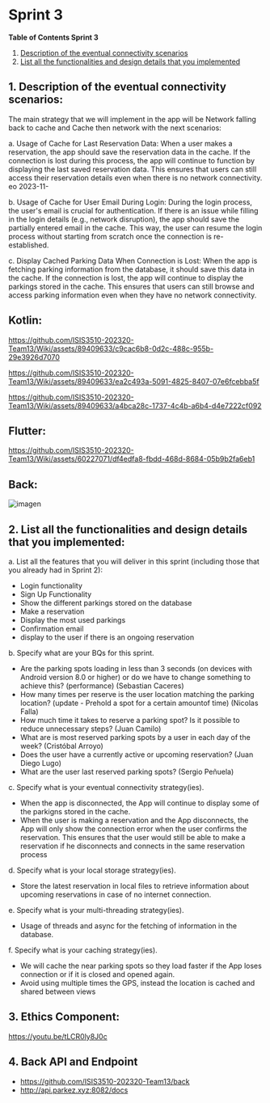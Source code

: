 # Sprint 3

**Table of Contents Sprint 3**

1. [Description of the eventual connectivity scenarios](#1-description-of-the-eventual-connectivity-scenarios)
2. [ List all the functionalities and design details that you implemented](#2-list-of-all-the-functionalities-and-design-details)



## 1. Description of the eventual connectivity scenarios:
The main strategy that we will implement in the app will be Network falling back to cache and Cache then network with the next scenarios:

a. Usage of Cache for Last Reservation Data: When a user makes a reservation, the app should save the reservation data in the cache. If the connection is lost during this process, the app will continue to function by displaying the last saved reservation data. This ensures that users can still access their reservation details even when there is no network connectivity.
eo 2023-11-

b. Usage of Cache for User Email During Login: During the login process, the user's email is crucial for authentication. If there is an issue while filling in the login details (e.g., network disruption), the app should save the partially entered email in the cache. This way, the user can resume the login process without starting from scratch once the connection is re-established.

c. Display Cached Parking Data When Connection is Lost: When the app is fetching parking information from the database, it should save this data in the cache. If the connection is lost, the app will continue to display the parkings stored in the cache. This ensures that users can still browse and access parking information even when they have no network connectivity.


## Kotlin:



https://github.com/ISIS3510-202320-Team13/Wiki/assets/89409633/c9cac6b8-0d2c-488c-955b-29e3926d7070



https://github.com/ISIS3510-202320-Team13/Wiki/assets/89409633/ea2c493a-5091-4825-8407-07e6fcebba5f



https://github.com/ISIS3510-202320-Team13/Wiki/assets/89409633/a4bca28c-1737-4c4b-a6b4-d4e7222cf092

## Flutter:


https://github.com/ISIS3510-202320-Team13/Wiki/assets/60227071/df4edfa8-fbdd-468d-8684-05b9b2fa6eb1

## Back:
![imagen](https://github.com/ISIS3510-202320-Team13/Wiki/assets/60227071/3a6fbb60-2be5-449d-b3f0-1bc8131b2d1a)


## 2. List all the functionalities and design details that you implemented:
a. List all the features that you will deliver in this sprint (including those that 
you already had in Sprint 2):
* Login functionality
* Sign Up Functionality
* Show the different parkings stored on the database
* Make a reservation
* Display the most used parkings
* Confirmation email
* display to the user if there is an ongoing reservation

b. Specify what are your BQs for this sprint.
* Are the parking spots loading in less than 3 seconds (on devices with Android version 8.0 or higher) or do we have to change something to achieve this? (performance) (Sebastian Caceres)
* How many times per reserve is the user location matching the parking location? (update - Prehold a spot for a certain amountof time) (Nicolas Falla)
* How much time it takes to reserve a parking spot? Is it possible to reduce unnecessary steps? (Juan Camilo)
* What are is most reserved parking spots by a user in each day of the week? (Cristóbal Arroyo)
* Does the user have a currently active or upcoming reservation? (Juan Diego Lugo)
* What are the user last reserved parking spots? (Sergio Peñuela)

c. Specify what is your eventual connectivity strategy(ies).
* When the app is disconnected, the App will continue to display some of the parkigns stored in the cache.
* When the user is making a reservation and the App disconnects, the App will only show the connection error when the user confirms the reservation. This ensures that the user would still be able to make a reservation if he disconnects and connects in the same reservation process

d. Specify what is your local storage strategy(ies).
* Store the latest reservation in local files to retrieve information about upcoming reservations in case of no internet connection. 

e. Specify what is your multi-threading strategy(ies).
* Usage of threads and async for the fetching of information in the database.

f. Specify what is your caching strategy(ies).
* We will cache the near parking spots so they load faster if the App loses connection or if it is closed and opened again.
* Avoid using multiple times the GPS, instead the location is cached and shared between views

## 3. Ethics Component:
https://youtu.be/tLCR0ly8J0c

## 4. Back API and Endpoint

* https://github.com/ISIS3510-202320-Team13/back 
* http://api.parkez.xyz:8082/docs

